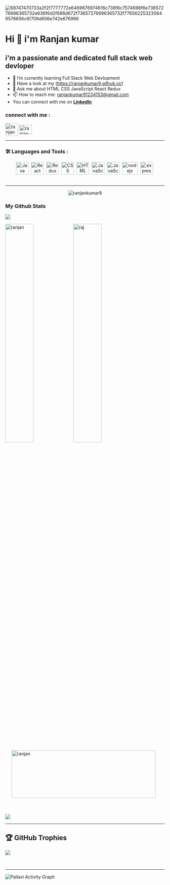   ![68747470733a2f2f7777772e6469676974616c736f6c7574696f6e73657276696365732e636f6d2f696d672f73657276696365732f776562253230646576656c6f706d656e742e676966](https://user-images.githubusercontent.com/107936455/203690603-726e50ce-2cf6-4b62-82ee-d51ed9100f05.gif)

  # Hi 👋 i'm Ranjan kumar 
   
 
   
   ## i'm a passionate and dedicated full stack web devloper
   
- 🌱 I’m currently learning Full Stack Web Devlopment             
- 🤔 Have a look at my (https://ranjankumar9.github.io/)
- 💬 Ask me about HTML CSS JavaScript React Redux
- 📫 How to reach me: ranjankumar91234153@gmail.com
- You can connect with me on [**LinkedIn**](https://www.linkedin.com/in/ranjan-kumar-a8590a237/)


### connect with me :
<a href="https://github.com/ranjankumar9"><img align="center" src="https://i.pinimg.com/736x/b1/5e/ed/b15eedbdafbbdbca3249e3942f4faf3b.jpg" alt = "ranjan" height="40" width="40" /></a>
<a href="https://www.linkedin.com/in/ranjan-kumar-a8590a237/"><img align="center" src="https://cdn-icons-png.flaticon.com/512/174/174857.png" alt="ranjan" height="30" width="40" /></a>
<br/>
<hr/>

### :hammer_and_wrench: Languages and Tools :

<div align="center">
  <img src="https://www.brcline.com/wp-content/uploads/2016/01/bootstrap-logo-300x240.png" title="BootStrap" alt="Java" width="40" height="40"/>&nbsp;
  <img src="https://ionicframework.com/docs/icons/logo-react-icon.png" title="React" alt="React" width="40" height="40"/>&nbsp;
<!--   <img src="https://github.com/devicons/devicon/blob/master/icons/spring/spring-original-wordmark.svg" title="Spring" alt="Spring" width="40" height="40"/>&nbsp; -->
<!--   <img src="https://github.com/devicons/devicon/blob/master/icons/materialui/materialui-original.svg" title="Material UI" alt="Material UI" width="40" /height="40"/>&nbsp; -->
  <img src="https://repository-images.githubusercontent.com/347723622/92065800-865a-11eb-9626-dff3cb7fef55" title="Redux" alt="Redux " width="40" height="40"/>&nbsp;
  <img src="https://cdn.icon-icons.com/icons2/2415/PNG/512/css_plain_logo_icon_146573.png"  title="CSS3" alt="CSS" width="40" height="40"/>&nbsp;
  <img src="https://cdn.pixabay.com/photo/2017/08/05/11/16/logo-2582748_960_720.png" title="HTML5" alt="HTML" width="40" height="40"/>&nbsp;
  <img src="https://i0.wp.com/www.itseller.cl/wp-content/uploads/2015/05/javascript-logo-png.png?fit=500%2C430&ssl=1" title="JavaScript" alt="JavaScript" width="40" height="40"/>&nbsp;
<img src="https://pbs.twimg.com/profile_images/1452637606559326217/GFz_P-5e_400x400.png" title="JavaScript" alt="JavaScript" width="40" height="40"/>&nbsp;
  <img src="https://w7.pngwing.com/pngs/1006/374/png-transparent-web-development-node-js-socket-io-javascript-network-socket-modernization-miscellaneous-logo-web-application.png" title="nodejs" alt="nodejs" width="50" height="40"/>&nbsp;
  <img src="https://www.mementotech.in/assets/images/icons/express.png" title="expressjs" alt="expressjs" width="40" height="40"/>&nbsp;
  
</div>
<br/>
<hr/>

<p align="center"> <img src="https://komarev.com/ghpvc/?username=ranjankumar9&label=Profile%20views&color=0e75b6&style=flat" alt="ranjankumar9" /> </p>

### My Github Stats
<img src="http://github-profile-summary-cards.vercel.app/api/cards/profile-details?username=ranjankumar9&theme=github">
<p><img align="left" width="42%" src="https://github-readme-stats.vercel.app/api/top-langs/?username=ranjankumar9&theme=react&hide_border=false&include_all_commits=true&count_private=false&layout=compact" alt="ranjan" /></p> 
<p><img align="left" width="42%" src="https://github-readme-stats.vercel.app/api?username=ranjankumar9&theme=react&hide_border=false&include_all_commits=true&count_private=false"alt="raj" /></p>
<p><img align="center" width="95%" height="150px" margin="auto" style="padding:20px" src="https://github-readme-streak-stats.herokuapp.com/?user=ranjankumar9&theme=react&hide_border=false" alt="ranjan" /></p> <br>
<img align="center" src="https://github-profile-summary-cards.vercel.app/api/cards/productive-time?username=ranjankumar9&theme=github&utcOffset=8" width:"100%">

<br/>
<hr/>

## 🏆 GitHub Trophies
![](https://github-profile-trophy.vercel.app/?username=ranjankumar9&theme=flat&no-frame=false&no-bg=false&margin-w=4 )

<br/>
<hr/>


<p><img alt="Pallavi Activity Graph" src="https://github-readme-activity-graph.cyclic.app/graph?username=ranjankumar9&theme=github&hide_border=true" /></p>


